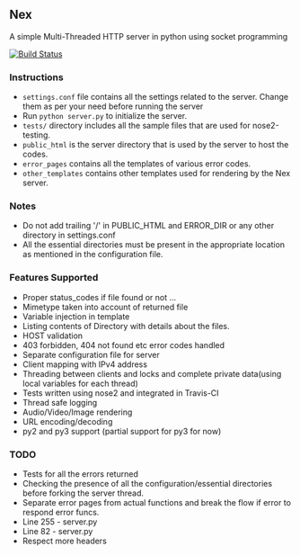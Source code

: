 ## Nex
A simple Multi-Threaded HTTP server in python using socket programming

[![Build Status](https://travis-ci.com/pinkeshbadjatiya/Nex.svg?token=qJ4qdp1jw54BTny2oTYq&branch=master)](https://travis-ci.com/pinkeshbadjatiya/Nex)

### Instructions
- `settings.conf` file contains all the settings related to the server. Change them as per your need before running the server
- Run `python server.py` to initialize the server.
- `tests/` directory includes all the sample files that are used for nose2-testing.
- `public_html` is the server directory that is used by the server to host the codes.
- `error_pages` contains all the templates of various error codes.
- `other_templates` contains other templates used for rendering by the Nex server.

### Notes
- Do not add trailing '/' in PUBLIC_HTML and ERROR_DIR or any other directory in settings.conf
- All the essential directories must be present in the appropriate location as mentioned in the configuration file.

### Features Supported
- Proper status_codes if file found or not ...
- Mimetype taken into account of returned file
- Variable injection in template
- Listing contents of Directory with details about the files.
- HOST validation
- 403 forbidden, 404 not found etc error codes handled
- Separate configuration file for server  
- Client mapping with IPv4 address
- Threading between clients and locks and complete private data(using local variables for each thread)
- Tests written using nose2 and integrated in Travis-CI
- Thread safe logging
- Audio/Video/Image rendering
- URL encoding/decoding
- py2 and py3 support (partial support for py3 for now)

### TODO
- Tests for all the errors returned
- Checking the presence of all the configuration/essential directories before forking the server thread.
- Separate error pages from actual functions and break the flow if error to respond error funcs.
- Line 255  - server.py
- Line 82 - server.py
- Respect more headers
